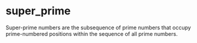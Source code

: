 # super_prime
Super-prime numbers are the subsequence of prime numbers that occupy prime-numbered positions within the sequence of all prime numbers.
